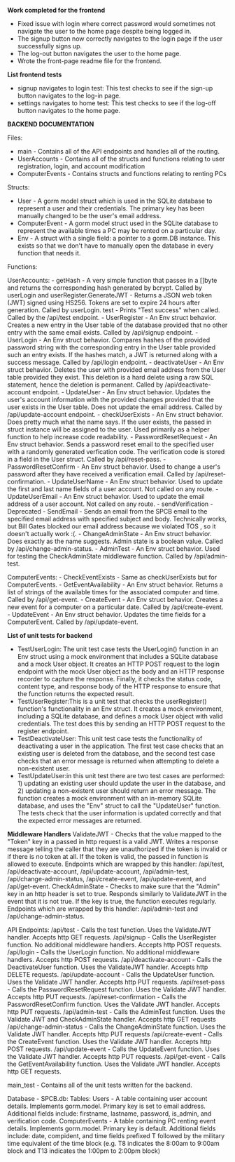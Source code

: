 **Work completed for the frontend**
- Fixed issue with login where correct password would sometimes not navigate the user to the home page despite being logged in. 
- The signup button now correctly navigates to the login page if the user successfully signs up. 
- The log-out button navigates the user to the home page. 
- Wrote the front-page readme file for the frontend. 

**List frontend tests**
- signup navigates to login test: This test checks to see if the sign-up button navigates to the log-in page.
- settings navigates to home test: This test checks to see if the log-off button navigates to the home page.

**BACKEND DOCUMENTATION**

Files:
- main - Contains all of the API endpoints and handles all of the routing.
- UserAccounts - Contains all of the structs and functions relating to user registration, login, and account modification
- ComputerEvents - Contains structs and functions relating to renting PCs

Structs:
- User - A gorm model struct which is used in the SQLite database to represent a user and their credentials. The primary key has been manually changed to be the user's email address.
- ComputerEvent - A gorm model struct used in the SQLite database to represent the available times a PC may be rented on a particular day.
- Env - A struct with a single field: a pointer to a gorm.DB instance. This exists so that we don't have to manually open the database in every function that needs it.

 Functions:

 UserAccounts:
    - getHash - A very simple function that passes in a []byte and returns the corresponding hash generated by bcrypt. Called by userLogin and userRegister.GenerateJWT - Returns a JSON web token (JWT) signed using HS256. Tokens are set to expire 24 hours after generation. Called by userLogin. test - Prints "Test success" when called. Called by the /api/test endpoint.
    - UserRegister - An Env struct behavior. Creates a new entry in the User table of the database provided that no other entry with the same email exists. Called by /api/signup endpoint.
    - UserLogin - An Env struct behavior. Compares hashes of the provided password string with the corresponding entry in the User table provided such an entry exists. If the hashes match, a JWT is returned along with a success message. Called by /api/login endpoint.
    - deactivateUser - An Env struct behavior. Deletes the user with provided email address from the User table provided they exist. This deletion is a hard delete using a raw SQL statement, hence the deletion is permanent. Called by /api/deactivate-account endpoint.
    - UpdateUser - An Env struct behavior. Updates the user's account information with the provided changes provided that the user exists in the User table. Does not update the email address. Called by /api/update-account endpoint.
    - checkUserExists - An Env struct behavior. Does pretty much what the name says. If the user exists, the passed in struct instance will be assigned to the user. Used primarily as a helper function to help increase code readability.
    - PasswordResetRequest - An Env struct behavior. Sends a password reset email to the specified user with a randomly generated verfication code. The verification code is stored in a field in the User struct. Called by /api/reset-pass.
    - PasswordResetConfirm - An Env struct behavior. Used to change a user's password after they have received a verification email. Called by /api/reset-confirmation.
    - UpdateUserName - An Env struct behavior. Used to update the first and last name fields of a user account. Not called on any route.
    - UpdateUserEmail - An Env struct behavior. Used to update the email address of a user account. Not called on any route.
    - sendVerification - Deprecated
    - SendEmail - Sends an email from the SPCB email to the specified email address with specified subject and body. Technically works, but Bill Gates blocked our email address because we violated TOS , so it doesn't actually work :(.
    - ChangeAdminState - An Env struct behavior. Does exactly as the name suggests. Admin state is a boolean value. Called by /api/change-admin-status.
    - AdminTest - An Env struct behavior. Used for testing the CheckAdminState middleware function. Called by /api/admin-test.

 ComputerEvents:
    - CheckEventExists - Same as checkUserExists but for ComputerEvents.
    - GetEventAvailability - An Env struct behavior. Returns a list of strings of the available times for the associated computer and time. Called by /api/get-event.
    - CreateEvent - An Env struct behavior. Creates a new event for a computer on a particular date. Called by /api/create-event.
    - UpdateEvent - An Env struct behavior. Updates the time fields for a ComputerEvent. Called by /api/update-event.
 
 **List of unit tests for backend**
- TestUserLogin: The unit test case tests the UserLogin() function in an Env struct using a mock environment that includes a SQLite database and a mock User       object. It creates an HTTP POST request to the login endpoint with the mock User object as the body and an HTTP response recorder to capture the response. Finally, it checks the status code, content type, and response body of the HTTP response to ensure that the function returns the expected result.
- TestUserRegister:This is a unit test that checks the userRegister() function's functionality in an Env struct. It creates a mock environment, including a SQLite database, and defines a mock User object with valid credentials. The test does this by sending an HTTP POST request to the register endpoint.
- TestDeactivateUser: This unit test case tests the functionality of deactivating a user in the application. The first test case checks that an existing user is deleted from the database, and the second test case checks that an error message is returned when attempting to delete a non-existent user.
- TestUpdateUser:in this unit test there are two test cases are performed: 1) updating an existing user should update the user in the database, and 2) updating a non-existent user should return an error message. The function creates a mock environment with an in-memory SQLite database, and uses the "Env" struct to call the "UpdateUser" function. The tests check that the user information is updated correctly and that the expected error messages are returned.
      
**Middleware Handlers**
ValidateJWT - Checks that the value mapped to the "Token" key in a passed in http request is a valid JWT. Writes a response message telling the caller that they are unauthorized if the token is invalid or if there is no token at all. If the token is valid, the passed in function is allowed to execute. Endpoints which are wrapped by this handler: /api/test, /api/deactivate-account, /api/update-account, /api/admin-test, /api/change-admin-status, /api/create-event, /api/update-event, and /api/get-event.
CheckAdminState - Checks to make sure that the "Admin" key in an http header is set to true. Responds similarly to ValidateJWT in the event that it is not true. If the key is true, the function executes regularly. Endpoints which are wrapped by this handler: /api/admin-test and /api/change-admin-status.

API Endpoints:
/api/test - Calls the test function. Uses the ValidateJWT handler. Accepts http GET requests.
/api/signup - Calls the UserRegister function. No additional middleware handlers. Accepts http POST requests.
/api/login - Calls the UserLogin function. No additional middleware handlers. Accepts http POST requests.
/api/deactivate-account - Calls the DeactivateUser function. Uses the ValidateJWT handler. Accepts http DELETE requests.
/api/update-account - Calls the UpdateUser function. Uses the Validate JWT handler. Accepts http PUT requests.
/api/reset-pass - Calls the PasswordResetRequest function. Uses the Validate JWT handler. Accepts http PUT requests.
/api/reset-confirmation - Calls the PasswordResetConfirm function. Uses the Validate JWT handler. Accepts http PUT requests.
/api/admin-test - Calls the AdminTest function. Uses the Validate JWT and CheckAdminState handler. Accepts http GET requests
/api/change-admin-status - Calls the ChangeAdminState function. Uses the Validate JWT handler. Accepts http PUT requests
/api/create-event - Calls the CreateEvent function. Uses the Validate JWT handler. Accepts http POST requests.
/api/update-event - Calls the UpdateEvent function. Uses the Validate JWT handler. Accepts http PUT requests.
/api/get-event - Calls the GetEventAvailability function. Uses the Validate JWT handler. Accepts http GET requests.

main_test - Contains all of the unit tests written for the backend.

Database - SPCB.db:
    Tables:
        Users - A table containing user account details. Implements gorm.model. Primary key is set to email address. Additional fields include: firstname, lastname, password, is_admin, and verification code.
        ComputerEvents - A table containing PC renting event details. Implements gorm.model. Primary key is default. Additional fields include: date, compident, and time fields prefixed T followed by the military time equivalent of the time block (e.g. T8 indicates the 8:00am to 9:00am block and T13 indicates the 1:00pm to 2:00pm block)